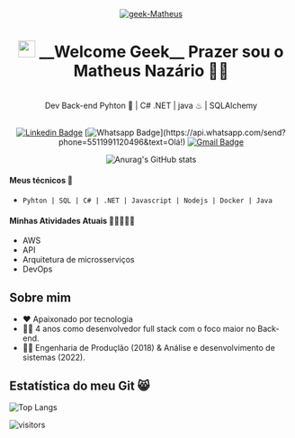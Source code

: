 <p align = "center">
  <a href="https://www.linkedin.com/in/matheus-naz%C3%A1rio-676411b3/">
    <img src="https://i.ibb.co/1LyDXjc/geek-Matheus.png" alt="geek-Matheus" border="0" /></a>
</p>



<h1 align="center"> <img src="https://media.giphy.com/media/hvRJCLFzcasrR4ia7z/giphy.gif" width="30px">   __Welcome Geek__ Prazer sou o Matheus Nazário    👨‍🚀  </h1> <br/>
<div slyle = 'text-align: center' align = 'center'>
       Dev Back-end Pyhton 🐍  | C# .NET   |  java ♨  | SQLAlchemy 
</div>
<br/>
<div slyle = 'text-align: center' align = 'center'>

[![Linkedin Badge](https://img.shields.io/badge/-LinkedIn-blue?style=for-the-badge&logo=Linkedin&logoColor=white&link=https://www.linkedin.com/in/matheus-nazário-676411b3/)](https://www.linkedin.com/in/matheus-nazário-676411b3/)
[![Whatsapp Badge](https://img.shields.io/badge/-Whatsapp-4CA143?style=for-the-badge&labelColor=4CA143&logo=whatsapp&logoColor=white&link=https://api.whatsapp.com/send?phone=5511991120496&text=Olá!)](https://api.whatsapp.com/send?phone=5511991120496&text=Olá!)
[![Gmail Badge](https://img.shields.io/badge/-Gmail-c14438?style=for-the-badge&logo=Gmail&logoColor=white&link=mailto:matheus.nazario@aluno.faculdadeimpacta.com.br
)](mailto:matheus.nazario@aluno.faculdadeimpacta.com.br
)

</div>

<div slyle = 'text-align: center' align = 'center'>

![Anurag's GitHub stats](https://github-readme-stats.vercel.app/api?username=Matheus-Nazario&show_icons=true&theme=radical)

</div>

#### Meus técnicos 🚀

- ` Pyhton | SQL | C# | .NET | Javascript | Nodejs | Docker | Java  `

#### Minhas Atividades Atuais 👨‍🚀👨🏻‍💻 

- AWS
- API
- Arquitetura de microsserviços
- DevOps


## Sobre mim

- ❤ Apaixonado por tecnologia 
- 👨‍💻 4 anos como desenvolvedor full stack com o foco maior no Back-end.
- 👨‍🎓 Engenharia de Produçlão (2018) & Análise e desenvolvimento de sistemas (2022).


## Estatística do meu Git 😸

![Top Langs](https://github-readme-stats.vercel.app/api/top-langs/?username=Matheus-Nazario&layout=compact&theme=radical)

![visitors](https://visitor-badge.glitch.me/badge?page_id=Matheus-Nazariopage.id)
